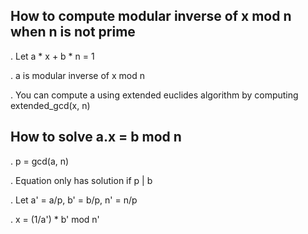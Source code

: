 ## How to compute modular inverse of x mod n when n is not prime
. Let a * x + b * n = 1

. a is modular inverse of x mod n

. You can compute a using extended euclides algorithm by computing extended_gcd(x, n)

## How to solve a.x = b mod n

. p = gcd(a, n)

. Equation only has solution if p | b

. Let a' = a/p, b' = b/p, n' = n/p

. x = (1/a') * b' mod n'